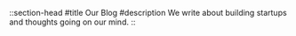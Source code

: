 ::section-head
#title
Our Blog
#description
We write about building startups and thoughts going on our mind.
::
